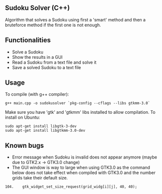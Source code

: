 ## Sudoku Solver (C++)

Algorithm that solves a Sudoku using first a 'smart' method and then a bruteforce method if the first one is not enough.

## Functionalities

 - Solve a Sudoku
 - Show the results in a GUI
 - Read a Sudoku from a text file and solve it
 - Save a solved Sudoku to a text file

## Usage

To compile (with g++ compiler):

```
g++ main.cpp -o sudokusolver `pkg-config --cflags --libs gtkmm-3.0`
```

Make sure you have 'gtk' and 'gtkmm' libs installed to allow compilation. To install on Ubuntu:

```
sudo apt-get install libgtk-3-dev
sudo apt-get install libgtkmm-3.0-dev
```

## Known bugs

 - Error message when Sudoku is invalid does not appear anymore (maybe due to GTK2.x -> GTK3.0 change)
 - The GUI window is way to large when using GTK3.0 as the command below does not take effect when compiled with GTK3.0 and the number grids take their default size.

```
104.    gtk_widget_set_size_request(grid_widg[i][j], 40, 40);
```

